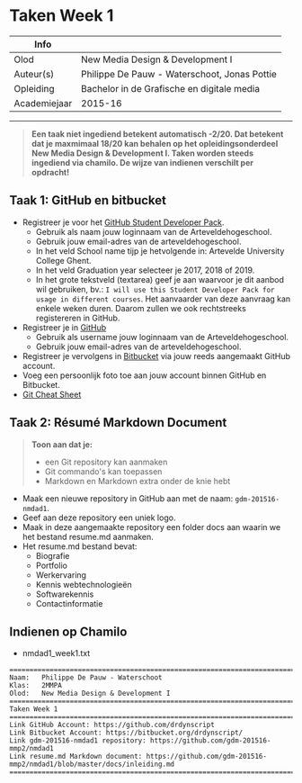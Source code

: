 ﻿Taken Week 1
============

|Info|  |
|----|---|
|Olod|New Media Design & Development I|
|Auteur(s)|Philippe De Pauw - Waterschoot, Jonas Pottie|
|Opleiding|Bachelor in de Grafische en digitale media|
|Academiejaar|2015-16|

***

> **Een taak niet ingediend betekent automatisch -2/20. Dat betekent dat je maxmimaal 18/20 kan behalen op het opleidingsonderdeel New Media Design & Development I. Taken worden steeds ingediend via chamilo. De wijze van indienen verschilt per opdracht!**

Taak 1: GitHub en bitbucket
---------------------------
* Registreer je voor het [GitHub Student Developer Pack]("https://education.github.com/pack").
	* Gebruik als naam jouw loginnaam van de Arteveldehogeschool.
	* Gebruik jouw email-adres van de arteveldehogeschool.
	* In het veld School name tijp je hetvolgende in: Artevelde University College Ghent.
	* In het veld Graduation year selecteer je 2017, 2018 of 2019.
	* In het grote tekstveld (textarea) geef je aan waarvoor je dit aanbod wil gebruiken, bv.: `I will use this Student Developer Pack for usage in different courses`. Het aanvaarder van deze aanvraag kan enkele weken duren. Daarom zullen we ook rechtstreeks registereren in GitHub.
* Registreer je in [GitHub]("https://github.com/join")
	* Gebruik als username jouw loginnaam van de Arteveldehogeschool.
	* Gebruik jouw email-adres van de arteveldehogeschool.
* Registreer je vervolgens in [Bitbucket]("https://bitbucket.org/account/signin/?next=/") via jouw reeds aangemaakt GitHub account.
* Voeg een persoonlijk foto toe aan jouw account binnen GitHub en Bitbucket.
* [Git Cheat Sheet](https://education.github.com/git-cheat-sheet-education.pdf)

Taak 2: Résumé Markdown Document
--------------------------------

> **Toon aan dat je:**
>
> * een Git repository kan aanmaken
> * Git commando's kan toepassen
> * Markdown en Markdown extra onder de knie hebt


* Maak een nieuwe repository in GitHub aan met de naam: `gdm-201516-nmdad1`. 
* Geef aan deze repository een uniek logo.
* Maak in deze aangemaakte repository een folder docs aan waarin we het bestand resume.md aanmaken.
* Het resume.md bestand bevat:
	* Biografie
	* Portfolio
	* Werkervaring
	* Kennis webtechnologieën
	* Softwarekennis
	* Contactinformatie

Indienen op Chamilo
-------------------

* nmdad1_week1.txt

```
================================================================================
Naam: 	Philippe De Pauw - Waterschoot
Klas:	2MMPA
Olod:	New Media Design & Development I
================================================================================
Taken Week 1
================================================================================
Link GitHub Account: https://github.com/drdynscript
Link Bitbucket Account: https://bitbucket.org/drdynscript/
Link gdm-201516-nmdad1 repository: https://github.com/gdm-201516-mmp2/nmdad1
Link resume.md Markdown document: https://github.com/gdm-201516-mmp2/nmdad1/blob/master/docs/inleiding.md
================================================================================
```